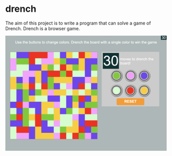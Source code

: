 # drench
The aim of this project is to write a program that can solve a game of
Drench. Drench is a browser game.

![alt text](https://github.com/ConorDavenport/drench/blob/master/media/drench_board.png)